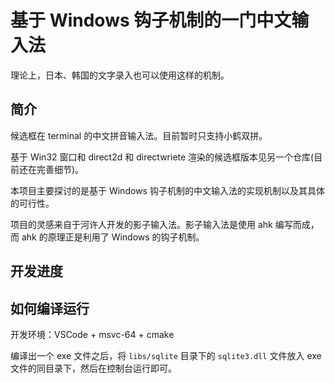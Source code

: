 # 基于 Windows 钩子机制的一门中文输入法

理论上，日本、韩国的文字录入也可以使用这样的机制。

## 简介

候选框在 terminal 的中文拼音输入法。目前暂时只支持小鹤双拼。

基于 Win32 窗口和 direct2d 和 directwriete 渲染的候选框版本见另一个仓库(目前还在完善细节)。

本项目主要探讨的是基于 Windows 钩子机制的中文输入法的实现机制以及其具体的可行性。

项目的灵感来自于河许人开发的影子输入法。影子输入法是使用 ahk 编写而成，而 ahk 的原理正是利用了 Windows 的钩子机制。

## 开发进度



## 如何编译运行

开发环境：VSCode + msvc-64 + cmake

编译出一个 exe 文件之后，将 `libs/sqlite` 目录下的 `sqlite3.dll` 文件放入 exe 文件的同目录下，然后在控制台运行即可。
